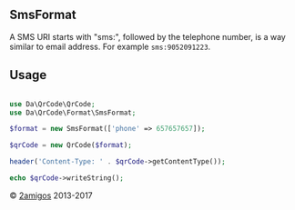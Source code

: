 SmsFormat
---------

A SMS URI starts with "sms:", followed by the telephone number, is a way similar to email address. For example 
`sms:9052091223`.

Usage
-----

```php 

use Da\QrCode\QrCode;
use Da\QrCode\Format\SmsFormat; 

$format = new SmsFormat(['phone' => 657657657]);

$qrCode = new QrCode($format);

header('Content-Type: ' . $qrCode->getContentType());

echo $qrCode->writeString();

```

© [2amigos](http://www.2amigos.us/) 2013-2017
